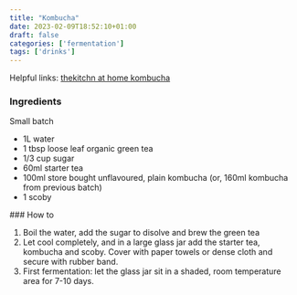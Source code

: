 ```yaml
---
title: "Kombucha"
date: 2023-02-09T18:52:10+01:00
draft: false
categories: ['fermentation']
tags: ['drinks']
---
```


Helpful links: [thekitchn at home kombucha](https://www.thekitchn.com/how-to-make-kombucha-tea-at-home-cooking-lessons-from-the-kitchn-173858)

### Ingredients

Small batch

* 1L water
* 1 tbsp loose leaf organic green tea
* 1/3 cup sugar
* 60ml starter tea
* 100ml store bought unflavoured, plain kombucha (or, 160ml kombucha 
from previous batch)
* 1 scoby

### How to

1. Boil the water, add the sugar to disolve and brew the green tea
2. Let cool completely, and in a large glass jar add the starter tea, 
kombucha and scoby. Cover with paper towels or dense cloth and secure 
with rubber band. 
3. First fermentation: let the glass jar sit in a shaded, room 
temperature area for 7-10 days.

